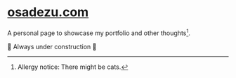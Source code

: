 # [osadezu.com](https://osadezu.com/)

A personal page to showcase my portfolio and other thoughts[^allergy].

👷 Always under construction 🚧

[^allergy]: Allergy notice: There might be cats.
